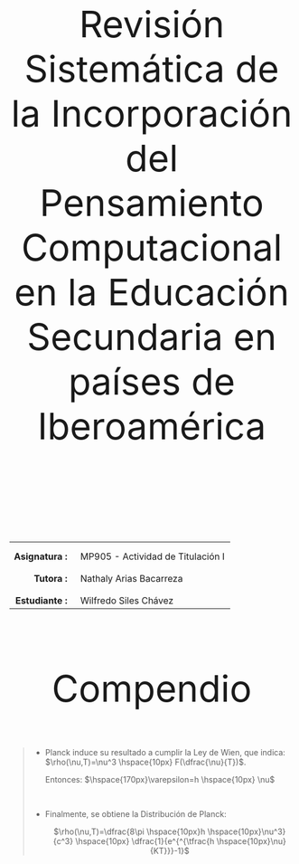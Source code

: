 <body>

<p style="padding-top:50px"></p>
<p align=center style="font-size:65px;">Revisión Sistemática de la Incorporación del Pensamiento Computacional en la Educación Secundaria en países de Iberoamérica<p>
<p align=center style="font-size:45px;"><br></p>
<table width=800px>
  <tr>
    <td width=30% style="text-align:right;vertical-align:top;padding-top:15px;padding-right:15px"><strong>Asignatura :</strong></td>
    <td width=77% style="vertical-align:top;padding-top:15px">MP905 - Actividad de Titulación I</td>
  </tr>
  <tr>
    <td width=30% style="text-align:right;vertical-align:top;padding-top:15px;padding-right:15px"><strong>Tutora :</strong></td>
    <td width=77% style="vertical-align:top;padding-top:15px">Nathaly Arias Bacarreza</td>
  </tr>
  <tr>
    <td width=30% style="text-align:right;vertical-align:top;padding-top:15px;padding-right:15px"><strong>Estudiante :</strong></td>
    <td width=77% style="vertical-align:top;padding-top:15px">Wilfredo Siles Chávez</td>
  </tr>
</table>
<p style="padding-top:20px"></p>
<p align=center style="font-size:65px;">Compendio</p>
<blockquote>
<ul>
<li style="list-style-type:disc;padding-top:0px">Planck induce su resultado a <strong1>cumplir la Ley de Wien</strong1>, que indica: $\rho(\nu,T)=\nu^3 \hspace{10px} F(\dfrac{\nu}{T})$.</li>
<p>Entonces: $\hspace{170px}\varepsilon=h \hspace{10px} \nu$</p>
<li style="list-style-type:disc;padding-top:30px">Finalmente, se obtiene la <strong1>Distribución de Planck</strong1>:</li>
<p align=center>$\rho(\nu,T)=\dfrac{8\pi \hspace{10px}h \hspace{10px}\nu^3}{c^3} \hspace{10px} \dfrac{1}{e^{^{\tfrac{h \hspace{10px}\nu}{KT}}}-1}$</p>
</ul>
</blockquote>

</body>

